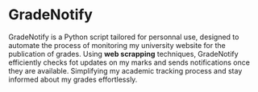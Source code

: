 # GradeNotify

GradeNotify is a Python script tailored for personnal use, designed to automate the process of monitoring my university 
website for the publication of grades. Using __web scrapping__ techniques, GradeNotify efficiently checks fot updates on
my marks and sends notifications once they are available. Simplifying my academic tracking process and stay informed 
about my grades effortlessly.